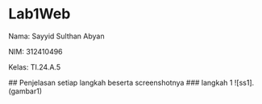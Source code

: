 # Lab1Web
<P>Nama: Sayyid Sulthan Abyan</P>
<p>NIM: 312410496</p>
<p>Kelas: TI.24.A.5</p>
## Penjelasan setiap langkah beserta screenshotnya
### langkah 1
![ss1].(gambar1)
